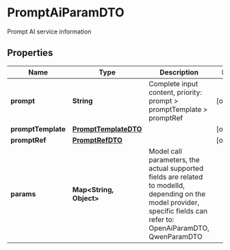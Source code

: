 

# PromptAiParamDTO

Prompt AI service information

## Properties

| Name | Type | Description | Notes |
|------------ | ------------- | ------------- | -------------|
|**prompt** | **String** | Complete input content, priority: prompt &gt; promptTemplate &gt; promptRef |  [optional] |
|**promptTemplate** | [**PromptTemplateDTO**](PromptTemplateDTO.md) |  |  [optional] |
|**promptRef** | [**PromptRefDTO**](PromptRefDTO.md) |  |  [optional] |
|**params** | **Map&lt;String, Object&gt;** | Model call parameters, the actual supported fields are related to modelId, depending on the model provider, specific fields can refer to: OpenAiParamDTO, QwenParamDTO |  |



